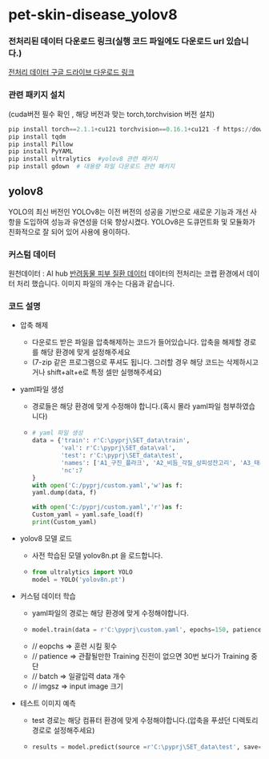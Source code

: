 # pet-skin-disease_yolov8
### 전처리된 데이터 다운로드 링크(실행 코드 파일에도 다운로드 url 있습니다.)
[전처리 데이터 구글 드라이브 다운로드 링크](https://docs.google.com/uc?export=download&id=1KOkWMPHNrUHMth3aRK0SP9fl_WSCfF0d)
### 관련 패키지 설치
(cuda버전 필수 확인 , 해당 버전과 맞는 torch,torchvision 버전 설치)
```python
pip install torch==2.1.1+cu121 torchvision==0.16.1+cu121 -f https://download.pytorch.org/whl/torch_stable.html
pip install tqdm
pip install Pillow
pip install PyYAML
pip install ultralytics  #yolov8 관련 패키지
pip install gdown  # 대용량 파일 다운로드 관련 패키지
```
## yolov8
YOLO의 최신 버전인 YOLOv8는 이전 버전의 성공을 기반으로 새로운 기능과 개선 사항을 도입하여 성능과 유연성을 더욱 향상시켰다.
YOLOv8은 도큐먼트화 및 모듈화가 친화적으로 잘 되어 있어 사용에 용이하다.

### 커스텀 데이터
원천데이터 : AI hub [반려동물 피부 질환 데이터](https://www.aihub.or.kr/aihubdata/data/view.do?currMenu=&topMenu=&aihubDataSe=data&dataSetSn=561)
데이터의 전처리는 코랩 환경에서 데이터 처리 했습니다.
이미지 파일의 개수는 다음과 같습니다.

### 코드 설명
  * 압축 해제
    - 다운로드 받은 파일을 압축해제하는 코드가 들어있습니다. 압축을 해제할 경로를 해당 환경에 맞게 설정해주세요
    - (7-zip 같은 프로그램으로 푸셔도 됩니다. 그러할 경우 해당 코드는 삭제하시고 거나 shift+alt+e로 특정 셀만 실행해주세요)
  
  * yaml파일 생성
    - 경로들은 해당 환경에 맞게 수정해야 합니다.(혹시 몰라 yaml파일 첨부하였습니다)
    - ```python
      # yaml 파일 생성
      data = {'train': r'C:\pyprj\SET_data\train',
              'val': r'C:\pyprj\SET_data\val',
              'test': r'C:\pyprj\SET_data\test',
              'names': ['A1_구진_플라크', 'A2_비듬_각질_상피성잔고리', 'A3_태선화_과다색소침착','A4_농포_여드름','A5_미란_궤양','A6_결절_종괴','A7_무증상'],
              'nc':7
      }
      with open('C:/pyprj/custom.yaml','w')as f:
      yaml.dump(data, f)
      
      with open('C:/pyprj/custom.yaml','r')as f:
      Custom_yaml = yaml.safe_load(f)
      print(Custom_yaml)
      ```
  * yolov8 모델 로드
    - 사전 학습된 모델 yolov8n.pt 을 로드합니다.
    - ```python
      from ultralytics import YOLO
      model = YOLO('yolov8n.pt')
      ```
  * 커스텀 데이터 학습
    - yaml파일의 경로는 해당 환경에 맞게 수정해야합니다.
    - ```python
      model.train(data = r'C:\pyprj\custom.yaml', epochs=150, patience=50, batch=32, imgsz=416)
      ```
    - // eopchs => 훈련 시킬 횟수
    - // patience => 관촬될만한 Training 진전이 없으면 30번 보다가 Training 중단
    - // batch => 일괄입력 data 개수
    - // imgsz => input image 크기

  * 테스트 이미지 예측
    - test 경로는 해당 컴퓨터 환경에 맞게 수정해야합니다.(압축을 푸셨던 디렉토리 경로로 설정해주세요)
    - ```python
      results = model.predict(source =r'C:\pyprj\SET_data\test', save=True)
      ```
    
